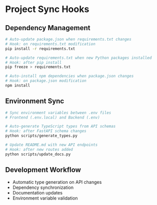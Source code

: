 # Project Sync Hooks

## Dependency Management
```bash
# Auto-update package.json when requirements.txt changes
# Hook: on requirements.txt modification
pip install -r requirements.txt

# Auto-update requirements.txt when new Python packages installed
# Hook: after pip install
pip freeze > requirements.txt

# Auto-install npm dependencies when package.json changes
# Hook: on package.json modification
npm install
```

## Environment Sync
```bash
# Sync environment variables between .env files
# Frontend (.env.local) and Backend (.env)

# Auto-generate TypeScript types from API schemas
# Hook: after FastAPI schema changes
python scripts/generate_types.py

# Update README.md with new API endpoints
# Hook: after new routes added
python scripts/update_docs.py
```

## Development Workflow
- Automatic type generation on API changes
- Dependency synchronization
- Documentation updates
- Environment variable validation
